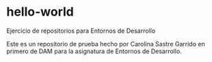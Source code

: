 # hello-world
Ejercicio de repositorios para Entornos de Desarrollo

Este es un repositorio de prueba hecho por Carolina Sastre Garrido en primero de DAM para la asignatura de Entornos de Desarrollo.
